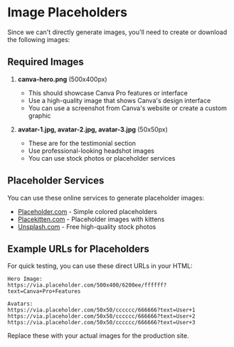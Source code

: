 # Image Placeholders

Since we can't directly generate images, you'll need to create or download the following images:

## Required Images

1. **canva-hero.png** (500x400px)
   - This should showcase Canva Pro features or interface
   - Use a high-quality image that shows Canva's design interface
   - You can use a screenshot from Canva's website or create a custom graphic

2. **avatar-1.jpg, avatar-2.jpg, avatar-3.jpg** (50x50px)
   - These are for the testimonial section
   - Use professional-looking headshot images
   - You can use stock photos or placeholder services

## Placeholder Services

You can use these online services to generate placeholder images:

- [Placeholder.com](https://placeholder.com/) - Simple colored placeholders
- [Placekitten.com](https://placekitten.com/) - Placeholder images with kittens
- [Unsplash.com](https://unsplash.com/) - Free high-quality stock photos

## Example URLs for Placeholders

For quick testing, you can use these direct URLs in your HTML:

```
Hero Image:
https://via.placeholder.com/500x400/6200ee/ffffff?text=Canva+Pro+Features

Avatars:
https://via.placeholder.com/50x50/cccccc/666666?text=User+1
https://via.placeholder.com/50x50/cccccc/666666?text=User+2
https://via.placeholder.com/50x50/cccccc/666666?text=User+3
```

Replace these with your actual images for the production site. 